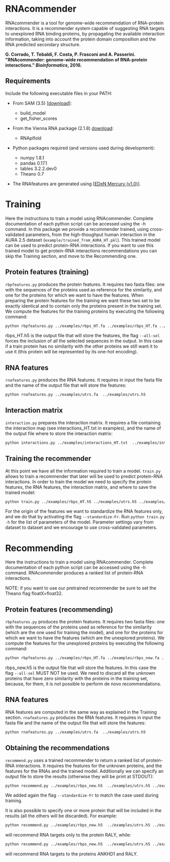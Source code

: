 # RNAcommender
RNAcommender is a tool for genome-wide recommendation of RNA-protein interactions. It is a recommender system capable of suggesting RNA targets to unexplored RNA binding proteins, by propagating the available interaction information, taking into account the protein domain composition and the RNA predicted secondary structure.


**G. Corrado, T. Tebaldi, F. Costa, P. Frasconi and A. Passerini. "RNAcommender: genome-wide recommendation of RNA-protein interactions." *Bioinformatics*, 2016.**

Requirements
------------
Include the following executable files in your PATH:
* From SAM (3.5) [[download](https://compbio.soe.ucsc.edu/sam2src/)]:
    - build_model
    - get_fisher_scores
* From the Vienna RNA package (2.1.8) [download](https://www.tbi.univie.ac.at/RNA/):
    - RNAplfold

* Python packages required (and versions used during development):
    - numpy 1.8.1
    - pandas 0.17.1
    - tables 3.2.2.dev0
    - Theano 0.7

* The RNAfeatures are generated using [[EDeN Mercury (v1.0)](https://github.com/fabriziocosta/EDeN/releases/tag/v1.0)].


Training
========
Here the instructions to train a model using RNAcommender. Complete documentation of each python script can be accessed using the -h command. In this package we provide a recommender trained, using cross-validated parameters, from the high-thoughput human interaction in the AURA 2.5 dataset (```example/trained_from_AURA_HT.pkl```). This trained model can be used to predict protein-RNA interactions. If you want to use this trained model to get protein-RNA interactions recommendations you can skip the Training section, and move to the Recommending one.

Protein features (training)
---------------------------
```rbpfeatures.py``` produces the protein features. It requires two fasta files: one with the sequences of the proteins used as reference for the similarity, and one for the proteins for which we want to have the features. When preparing the protein features for the training we want these two set to be exactly identical and to contain only the proteins present in the training set. We compute the features for the training proteins by executing the following command:

```bash
python rbpfeatures.py ../examples/rbps_HT.fa ../examples/rbps_HT.fa ../examples/rbps_HT.h5 --all-sel
```
rbps_HT.h5 is the output file that will store the features, the flag ```--all-sel``` forces the inclusion of all the selected sequences in the output. In this case if a train protein has no similarity with the other proteins we still want it to use it (this protein will be represented by its one-hot encoding).

RNA features
------------
```rnafeatures.py``` produces the RNA features. It requires in input the fasta file and the name of the output file that will store the features:

```bash
python rnafeatures.py ../examples/utrs.fa  ../examples/utrs.h5
```

Interaction matrix
------------------
```interaction.py``` prepares the interaction matrix. It requires a file containing the interaction map (see interactions_HT.txt in examples), and the name of the output file where to store the interaction matrix:

```bash
python interactions.py ../examples/interactions_HT.txt  ../examples/interactions_HT.h5
```

Training the recommender
------------------------
At this point we have all the information required to train a model. ```train.py``` allows to train a recommender that later will be used to predict protein-RNA interactions. In order to train the model we need to specify the protein features, the RNA features, the interaction matrix, and where to save the trained model:

```bash
python train.py ../examples/rbps_HT.h5 ../examples/utrs.h5 ../examples/interactions_HT.h5 ../examples/trained_recommender.pkl --standardize-Fr
```
For the origin of the features we want to standardize the RNA features only, and we do that by activating the flag ```--standardize-Fr```.
Run ```python train.py -h``` for the list of parameters of the model. Parameter settings vary from dataset to dataset and we encourage to use cross-validated parameters.

Recommending
============
Here the instructions to train a model using RNAcommender. Complete documentation of each python script can be accessed using the -h command. RNAcommender produces a ranked list of protein-RNA interactions.

NOTE: if you want to use our pretrained recommender be sure to set the Theano flag floatX=float32.

Protein features (recommending)
-------------------------------
```rbpfeatures.py``` produces the protein features. It requires two fasta files: one with the sequences of the proteins used as reference for the similarity (which are the one used for training the model), and one for the proteins for which we want to have the features (which are the unexplored proteins). We compute the features for the unexplored proteins by executing the following command:

```bash
python rbpfeatures.py ../examples/rbps_HT.fa ../examples/rbps_new.fa ../examples/rbps_new.h5
```
rbps_new.h5 is the output file that will store the features. In this case the flag ```--all-sel``` MUST NOT be used. We need to discard all the unknown proteins that have zero similarity with the proteins in the training set, because, for them, it is not possible to perform de novo recommendations.

RNA features
------------
RNA features are computed in the same way as explained in the Training section. ```rnafeatures.py``` produces the RNA features. It requires in input the fasta file and the name of the output file that will store the features:

```bash
python rnafeatures.py ../examples/utrs.fa  ../examples/utrs.h5
```

Obtaining the recommendations
-----------------------------
```recommend.py``` uses a trained recommender to return a ranked list of protein-RNA interactions. It requires the features for the unknown proteins, and the features for the RNAs and the trained model. Additionally we can specify an output file to store the results (otherwise they will be print at STDOUT):

```bash
python recommend.py ../examples/rbps_new.h5  ../examples/utrs.h5 ../examples/trained_from_AURA_HT.pkl --output ../examples/recommendations.txt --standardize-Fr
```
We added again the flag ```--standardize-Fr``` to match the case used during training.

It is also possible to specify one or more protein that will be included in the results (all the others will be discarded). For example:
```bash
python recommend.py ../examples/rbps_new.h5  ../examples/utrs.h5 ../examples/trained_from_AURA_HT.pkl --output ../examples/recommendations.txt --standardize-Fr --to-predict RALY
```
will recommend RNA targets only to the protein RALY, while:
```bash
python recommend.py ../examples/rbps_new.h5  ../examples/utrs.h5 ../examples/trained_from_AURA_HT.pkl --output ../examples/recommendations.txt --standardize-Fr --to-predict ANKHD1 RALY
```
will recommend RNA targets to the proteins ANKHD1 and RALY.
